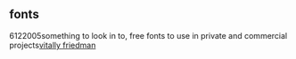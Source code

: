 <article><h1>fonts</h1><time><span class="day">6</span><span class="month">12</span><span class="year">2005</span></time>something to look in to, free fonts to use in private and commercial projects<a href="http://www.alvit.de/blog/article/20-best-license-free-official-fonts">vitally friedman</a></article>